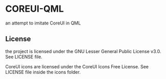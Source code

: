 # COREUI-QML

an attempt to imitate CoreUI in QML


## License
the project is licensed under the GNU Lesser General Public License v3.0. See LICENSE file.

CoreUI icons are licensed under the CoreUI Icons Free License. See LICENSE file inside the icons folder.